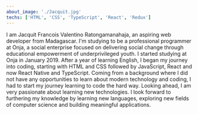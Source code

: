 ```yaml
---
about_image: './Jacquit.jpg'
techs: ['HTML', 'CSS', 'TypeScript', 'React', 'Redux']
---
```


I am Jacquit Francois Valentino Ratongamanahaja, an aspiring web developer from Madagascar. I'm studying to be a professional programmer at Onja, a social enterprise focused on delivering social change through educational empowerment of underprivileged youth. I started studying at Onja in January 2019. After a year of learning English, I began my journey into coding, starting with HTML and CSS followed by JavaScript, React and now React Native and TypeScript. Coming from a background where I did not have any opportunities to learn about modern technology and coding, I had to start my journey learning to code the hard way. Looking ahead, I am very passionate about learning new technologies. I look forward to furthering my knowledge by learning new languages, exploring new fields of computer science and building meaningful applications.

